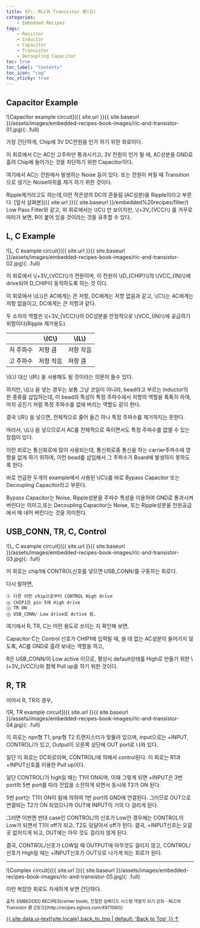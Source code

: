 ```yaml
---
title: 07\. RLC와 Transistor 感(감)
categories:
    - Embedded Recipes
tags:
    - Resistor
    - Inductor
    - Capacitor
    - Transistor
    - Decoupling Capacitor
toc: true 
toc_label: "Contents" 
toc_icon: "cog"
toc_sticky: true
---
```

## Capacitor Example  

![Capacitor example circuit]({{ site.url }}{{ site.baseurl }}/assets/images/embedded-recipes-book-images/rlc-and-transistor-01.jpg){: .full}  

가장 간단하게, Chip에 3V DC전원을 인가 하기 위한 회로이다.  

이 회로에서 C는 AC인 고주파만 통과시키고, 3V 전원이 인가 될 때, AC성분을 GND로 흘려 Chip에 들어가는 것을 차단하기 위한 Capacitor이다.  

여기에서 AC는 전원에서 발생하는 Noise 등이 있다. 또는 전원이 켜질 때 Transition으로 생기는 Noise따위를 제거 하기 위한 것이다.  

Ripple제거라고도 하는데,이런 작은양의 DC의 흔들림 (AC성분)을 Ripple이라고 부른다. [앞서 살펴본]({{ site.url }}{{ site.baseurl }}/embedded%20recipes/filter/) Low Pass Filter와 같고, 위 회로에서는 \\(C\\) 만 보이지만, \\(+3V_{VCC}\\) 를 거꾸로 따라가 보면, R이 붙어 있을 것이라는 것을 유추할 수 있다.  

## L, C Example  

![L, C example circuit]({{ site.url }}{{ site.baseurl }}/assets/images/embedded-recipes-book-images/rlc-and-transistor-02.jpg){: .full}  

이 회로에서 \\(+3V_{VCC}\\)가 전원이며, 이 전원이 \\(D_{CHIP}\\)의 \\(VCC_{IN}\\)에 drive되어 D_CHIP이 동작하도록 하는 것 이다.  

이 회로에서 \\(L\\)은 AC에게는 큰 저항, DC에게는 저항 없음과 같고, \\(C\\)는 AC에게는 저항 없음이고, DC에게는 큰 저항과 같다.  

두 소자의 역할은 \\(+3V_{VCC}\\)의 DC성분을 안정적으로 \\(VCC_{IN}\\)에 공급하기 위함이다(Ripple 제거용도).  

|    |\\(C\\)|\\(L\\)|
|----|----|----|
| 저 주파수 | 저항 큼   | 저항 작음 |
| 고 주파수 | 저항 작음  | 저항 큼  |  

\\(L\\) 대신 \\(R\\) 을 사용해도 될 것이라는 의문이 들수 있다.  

하지만, \\(L\\) 을 넣는 경우는 보통 그냥 코일이 아니라, bead라고 부르는 Inductor의 한 종류를 삽입하는데, 이 bead의 특성이 특정 주파수에서 저항의 역할을 톡톡히 하여, 마치 공진기 처럼 특정 주파수를 없애 버리는 역할도 같이 한다.  

결국 \\(R\\) 을 넣으면, 전체적으로 줄어 들긴 하나 특정 주파수를 제거하지는 못한다. 

따라서, \\(L\\) 을 넣으므로서 AC를 전체적으로 죽이면서도 특정 주파수를 없엘 수 있는 장점이 있다.  

이런 회로는 통신회로에 많이 사용되는데, 통신회로중 통신을 하는 carrier주파수에 영향을 없게 하기 위하여, 이런 bead를 삽입해서 그 주파수가 Board에 발생하지 못하도록 한다.  

바로 언급한 두개의 example에서 사용된 \\(C\\)를 바로 Bypass Capacitor 또는 Decoupling Capacitor라고 부른다.  

Bypass Capacitor는 Noise, Ripple성분을 주파수 특성을 이용하여 GND로 통과시켜 버린다는 의미고,또는 Decoupling Capacitor는 Noise, 또는 Ripple성분을 전원공급에서 떼 내어 버린다는 것을 의미한다.  

## USB_CONN, TR, C, Control

![L, C example circuit]({{ site.url }}{{ site.baseurl }}/assets/images/embedded-recipes-book-images/rlc-and-transistor-03.jpg){: .full}  

이 회로는 chip1에 CONTROL신호를 넣으면 USB_CONN/를 구동하는 회로다.  

다시 말하면,

    ⓐ 다른 어떤 chip으로부터 CONTROL High drive  
    ⓑ CHIP1은 pin 5에 High drive  
    ⓒ TR ON  
    ⓓ USB_CONN/ Low drive로 Active 됨.  

여기에서 R, TR, C는 어떤 용도로 쓰이는 지 확인해 보면,  

Capacitor C는 Control 신호가 CHIP1에 입력될 때, 쓸 데 없는 AC성분이 들어가지 않도록, AC를 GND로 흘려 보내는 역할을 하고,  

R은 USB_CONN/이 Low active 이므로, 평상시 default상태를 High로 만들기 위한 \\(+3V_{VCC}\\)와 함께 Pull up을 하기 위한 것이다.  

## R, TR  

이어서 R, TR의 경우,

![R, TR example circuit]({{ site.url }}{{ site.baseurl }}/assets/images/embedded-recipes-book-images/rlc-and-transistor-04.jpg){: .full}  

이 회로는 npn형 T1, pnp형 T2 트랜지스터가 맞물려 있으며, input으로는 +INPUT, CONTROL/가 있고, Output이 오른쪽 상단에 OUT port로 나와 있다.  

일단 이 회로는 DC회로이며, CONTROL/에 의해서 control된다. 이 회로는 R1과 +INPUT신호를 이용한 Pull up이다.  

일단 CONTROL/가 high일 때는 T1이 ON되며, 이때 그렇게 되면 +INPUT은 3번 port와 5번 port를 따라 전압을 소진하게 되면서 동시에 T2가 ON 된다.  

5번 port는 T1이 ON이 됨에 의하여 1번 port의 GND에 연결된다. 
그러므로 OUT으로 연결되는 T2가 ON 되었으니까 OUT에 INPUT이 거의 다 걸리게 된다.  

그러면 이번엔 반대 case인 CONTROL/의 신호가 Low인 경우에는 CONTROL이 Low가 되면서 T1이 off가 되고, T2도 덩달아서 off가 된다. 결국, +INPUT신호는 오갈 곳 없어지게 되고, OUT에는 아무 것도 걸리지 않게 된다.  

결국, CONTROL/신호가 LOW일 때 OUTPUT에 아무것도 걸리지 않고, CONTROL/ 신호가 High일 때는 +INPUT신호가 OUT으로 나가게 되는 회로가 된다.  

* * *

![Complex circuit]({{ site.url }}{{ site.baseurl }}/assets/images/embedded-recipes-book-images/rlc-and-transistor-05.jpg){: .full}  

이런 복잡한 회로도 자세하게 보면 간단하다.  

<sub>
출처: EMBEDDED RECIPES(corner book),  
친절한 임베디드 시스템 개발자 되기 강좌 - RLC와 Transistor 感 ([링크](http://recipes.egloos.com/4971060))
</sub>

<a href="#page-title" class="back-to-top">{{ site.data.ui-text[site.locale].back_to_top | default: 'Back to Top' }} &uarr;</a>
